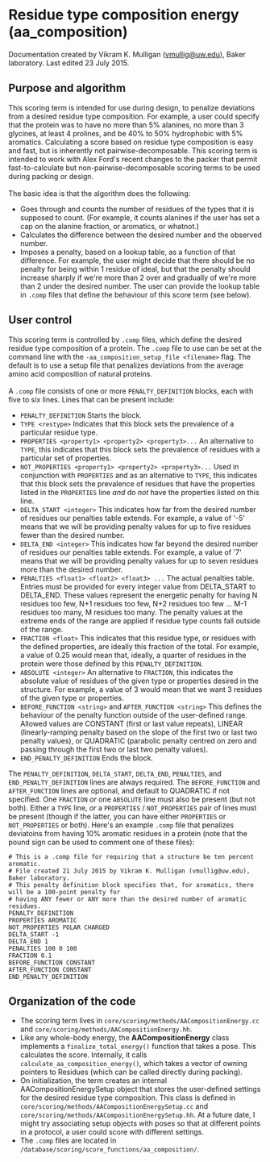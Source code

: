 # Residue type composition energy (aa_composition)
Documentation created by Vikram K. Mulligan (vmullig@uw.edu), Baker laboratory.
Last edited 23 July 2015.

## Purpose and algorithm

This scoring term is intended for use during design, to penalize deviations from a desired residue type composition.  For example, a user could specify that the protein was to have no more than 5% alanines, no more than 3 glycines, at least 4 prolines, and be 40% to 50% hydrophobic with 5% aromatics.  Calculating a score based on residue type composition is easy and fast, but is inherently not pairwise-decomposable.  This scoring term is intended to work with Alex Ford's recent changes to the packer that permit fast-to-calculate but non-pairwise-decomposable scoring terms to be used during packing or design.<br/>
<br/>
The basic idea is that the algorithm does the following:
- Goes through and counts the number of residues of the types that it is supposed to count.  (For example, it counts alanines if the user has set a cap on the alanine fraction, or aromatics, or whatnot.)
- Calculates the difference between the desired number and the observed number.
- Imposes a penalty, based on a lookup table, as a function of that difference.  For example, the user might decide that there should be no penalty for being within 1 residue of ideal, but that the penalty should increase sharply if we're more than 2 over and gradually of we're more than 2 under the desired number.  The user can provide the lookup table in ```.comp``` files that define the behaviour of this score term (see below).

## User control

This scoring term is controlled by ```.comp``` files, which define the desired residue type composition of a protein.  The ```.comp``` file to use can be set at the command line with the ```-aa_composition_setup_file <filename>``` flag.  The default is to use a setup file that penalizes deviations from the average amino acid composition of natural proteins.<br/>
<br/>
A ```.comp``` file consists of one or more ```PENALTY_DEFINITION``` blocks, each with five to six lines.  Lines that can be present include:
- ```PENALTY_DEFINITION``` Starts the block.
- ```TYPE <restype>``` Indicates that this block sets the prevalence of a particular residue type.
- ```PROPERTIES <property1> <property2> <property3>...``` An alternative to ```TYPE```, this indicates that this block sets the prevalence of residues with a particular set of properties.
- ```NOT_PROPERTIES <property1> <property2> <property3>...``` Used in conjunction with ```PROPERTIES``` and as an alternative to ```TYPE```, this indicates that this block sets the prevalence of residues that have the properties listed in the ```PROPERTIES``` line *and* do *not* have the properties listed on this line.
- ```DELTA_START <integer>``` This indicates how far from the desired number of residues our penalties table extends.  For example, a value of '-5' means that we will be providing penalty values for up to five residues fewer than the desired number.
- ```DELTA_END <integer>``` This indicates how far beyond the desired number of residues our penalties table extends.  For example, a value of '7' means that we will be providing penalty values for up to seven residues more than the desired number.
- ```PENALTIES <float1> <float2> <float3> ...``` The actual penalties table.  Entries must be provided for every integer value from DELTA_START to DELTA_END.  These values represent the energetic penalty for having N residues too few, N+1 residues too few, N+2 residues too few ... M-1 residues too many, M residues too many.  The penalty values at the extreme ends of the range are applied if residue type counts fall outside of the range.
- ```FRACTION <float>``` This indicates that this residue type, or residues with the defined properties, are ideally this fraction of the total.  For example, a value of 0.25 would mean that, ideally, a quarter of residues in the protein were those defined by this ```PENALTY_DEFINITION```.
-  ```ABSOLUTE <integer>``` An alternative to ```FRACTION```, this indicates the absolute value of residues of the given type or properties desired in the structure.  For example, a value of 3 would mean that we want 3 residues of the given type or properties.
- ```BEFORE_FUNCTION <string>``` and ```AFTER_FUNCTION <string>``` This defines the behaviour of the penalty function outside of the user-defined range.  Allowed values are CONSTANT (first or last value repeats), LINEAR (linearly-ramping penalty based on the slope of the first two or last two penalty values), or QUADRATIC (parabolic penalty centred on zero and passing through the first two or last two penalty values).
- ```END_PENALTY_DEFINITION``` Ends the block.

The ```PENALTY_DEFINITION```, ```DELTA_START```, ```DELTA_END```, ```PENALTIES```, and ```END_PENALTY_DEFINITION``` lines are always required.  The ```BEFORE_FUNCTION``` and ```AFTER_FUNCTION``` lines are optional, and default to QUADRATIC if not specified.  One ```FRACTION``` *or* one ```ABSOLUTE``` line must also be present (but not both).  Either a ```TYPE``` line, *or* a ```PROPERTIES``` / ```NOT_PROPERTIES``` pair of lines must be present (though if the latter, you can have either ```PROPERTIES``` or ```NOT_PROPERTIES``` or both).  Here's an example ```.comp``` file that penalizes deviatoins from having 10% aromatic residues in a protein (note that the pound sign can be used to comment one of these files):

```
# This is a .comp file for requiring that a structure be ten percent aromatic.
# File created 21 July 2015 by Vikram K. Mulligan (vmullig@uw.edu), Baker laboratory.
# This penalty definition block specifies that, for aromatics, there will be a 100-point penalty for
# having ANY fewer or ANY more than the desired number of aromatic residues.
PENALTY_DEFINITION
PROPERTIES AROMATIC
NOT_PROPERTIES POLAR CHARGED
DELTA_START -1
DELTA_END 1
PENALTIES 100 0 100
FRACTION 0.1
BEFORE_FUNCTION CONSTANT
AFTER_FUNCTION CONSTANT
END_PENALTY_DEFINITION
```

## Organization of the code

- The scoring term lives in ```core/scoring/methods/AACompositionEnergy.cc``` and ```core/scoring/methods/AACompositionEnergy.hh```.
- Like any whole-body energy, the **AACompositionEnergy** class implements a ```finalize_total_energy()``` function that takes a pose.  This calculates the score.  Internally, it calls ```calculate_aa_composition_energy()```, which takes a vector of owning pointers to Residues (which can be called directly during packing).
- On initialization, the term creates an internal AACompositionEnergySetup object that stores the user-defined settings for the desired residue type composition.  This class is defined in ```core/scoring/methods/AACompositionEnergySetup.cc``` and ```core/scoring/methods/AACompositionEnergySetup.hh```.  At a future date, I might try associating setup objects with poses so that at different points in a protocol, a user could score with different settings.
- The ```.comp``` files are located in ```/database/scoring/score_functions/aa_composition/```.